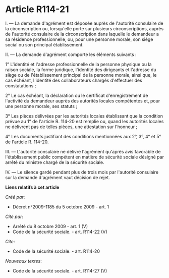 # Article R114-21

I. ― La demande d'agrément est déposée auprès de l'autorité consulaire de la circonscription ou, lorsqu'elle porte sur
plusieurs circonscriptions, auprès de l'autorité consulaire de la circonscription dans laquelle le demandeur a sa résidence
professionnelle, ou, pour une personne morale, son siège social ou son principal établissement. 

II. ― La demande d'agrément comporte les éléments suivants : 

1° L'identité et l'adresse professionnelle de la personne physique ou la raison sociale, la forme juridique, l'identité des
dirigeants et l'adresse du siège ou de l'établissement principal de la personne morale, ainsi que, le cas échéant, l'identité
des collaborateurs chargés d'effectuer des constatations ; 

2° Le cas échéant, la déclaration ou le certificat d'enregistrement de l'activité du demandeur auprès des autorités locales
compétentes et, pour une personne morale, ses statuts ; 

3° Les pièces délivrées par les autorités locales établissant que la condition prévue au 1° de l'article R. 114-20 est
remplie ou, quand les autorités locales ne délivrent pas de telles pièces, une attestation sur l'honneur ; 

4° Les documents justifiant des conditions mentionnées aux 2°, 3°, 4° et 5° de l'article R. 114-20. 

III. ― L'autorité consulaire ne délivre l'agrément qu'après avis favorable de l'établissement public compétent en matière de
sécurité sociale désigné par arrêté du ministre chargé de la sécurité sociale. 

IV. ― Le silence gardé pendant plus de trois mois par l'autorité consulaire sur la demande d'agrément vaut décision de rejet.

**Liens relatifs à cet article**

_Créé par_:

  - Décret n°2009-1185 du 5 octobre 2009 - art. 1

_Cité par_:

  - Arrêté du 8 octobre 2009 - art. 1 (V)
  - Code de la sécurité sociale. - art. R114-22 (V)

_Cite_:

  - Code de la sécurité sociale. - art. R114-20

_Nouveaux textes_:

  - Code de la sécurité sociale. - art. R114-27 (V)
